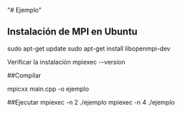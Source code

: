 "# Ejemplo" 
## Instalación de MPI en Ubuntu

sudo apt-get update 
sudo apt-get install libopenmpi-dev

Verificar la instalación
mpiexec --version

##Compilar 

mpicxx main.cpp -o ejemplo 


##Ejecutar
mpiexec -n 2 ./ejemplo
mpiexec -n 4 ./ejemplo
